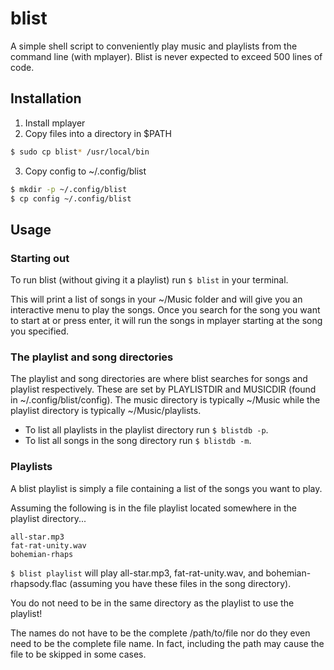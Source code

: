# blist

A simple shell script to conveniently play music and playlists from the command
line (with mplayer). Blist is never expected to exceed 500 lines of code.

## Installation

1. Install mplayer
2. Copy files into a directory in $PATH

```sh
$ sudo cp blist* /usr/local/bin
```

3. Copy config to ~/.config/blist

```sh
$ mkdir -p ~/.config/blist
$ cp config ~/.config/blist
```

## Usage

### Starting out

To run blist (without giving it a playlist) run `$ blist` in your terminal.

This will print a list of songs in your ~/Music folder and will give you an
interactive menu to play the songs. Once you search for the song you want to
start at or press enter, it will run the songs in mplayer starting at the song
you specified.

### The playlist and song directories

The playlist and song directories are where blist searches for songs and
playlist respectively. These are set by PLAYLISTDIR and MUSICDIR (found in
~/.config/blist/config). The music directory is typically ~/Music while the
playlist directory is typically ~/Music/playlists.  

 - To list all playlists in the playlist directory run `$ blistdb -p`.
 - To list all songs in the song directory run `$ blistdb -m`.

### Playlists

A blist playlist is simply a file containing a list of the songs you want to play.

Assuming the following is in the file playlist located somewhere in the
playlist directory...

```
all-star.mp3
fat-rat-unity.wav
bohemian-rhaps
```

`$ blist playlist` will play all-star.mp3, fat-rat-unity.wav, and
bohemian-rhapsody.flac (assuming you have these files in the song directory).

You do not need to be in the same directory as the playlist to use the
playlist!

The names do not have to be the complete /path/to/file nor do they even need to
be the complete file name. In fact, including the path may cause the file to be
skipped in some cases.
